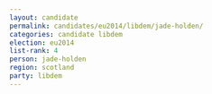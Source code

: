 ```yaml
---
layout: candidate
permalink: candidates/eu2014/libdem/jade-holden/
categories: candidate libdem
election: eu2014
list-rank: 4
person: jade-holden
region: scotland
party: libdem
---
```

